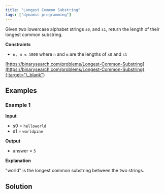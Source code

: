 ```yaml
---
title: "Longest Common Substring"
tags: ["dynamic programming"]
---
```


Given two lowercase alphabet strings `s0`, and `s1`, return the length of their longest common substring.

**Constraints**

- `n, m ≤ 1000` where `n` and `m` are the lengths of `s0` and `s1`

[https://binarysearch.com/problems/Longest-Common-Substring](https://binarysearch.com/problems/Longest-Common-Substring){:target="\_blank"}

## Examples

### Example 1

**Input**

- s0 = `helloworld`
- s1 = `worldpine`

**Output**

- answer = `5`

**Explanation**

"world" is the longest common substring between the two strings.

## Solution

<script src="https://gist.github.com/yaeba/16da7be5123724fcf6eccc25581cef5a.js?file=Longest-Common-Substring.cpp"></script>
